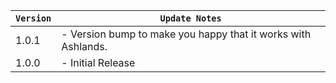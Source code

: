 | `Version` | `Update Notes`                                                |
|-----------|---------------------------------------------------------------|
| 1.0.1     | - Version bump to make you happy that it works with Ashlands. |
| 1.0.0     | - Initial Release                                             |